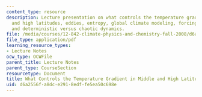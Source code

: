 ```yaml
---
content_type: resource
description: Lecture presentation on what controls the temperature gradient in middle
  and high latitudes, eddies, entropy, global climate modeling, forcing, feedbacks,
  and deterministic versus chaotic dynamics.
file: /media/courses/12-842-climate-physics-and-chemistry-fall-2008/d6a2556fa8dce2918edffe5ea50c698e_part3_lec6.pdf
file_type: application/pdf
learning_resource_types:
- Lecture Notes
ocw_type: OCWFile
parent_title: Lecture Notes
parent_type: CourseSection
resourcetype: Document
title: What Controls the Temperature Gradient in Middle and High Latitudes?
uid: d6a2556f-a8dc-e291-8edf-fe5ea50c698e
---
```

